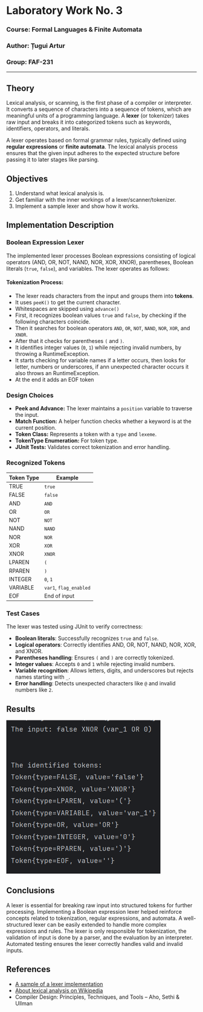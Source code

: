 # Laboratory Work No. 3

### Course: Formal Languages & Finite Automata
### Author: Țugui Artur
### Group: FAF-231

----

## Theory
Lexical analysis, or scanning, is the first phase of a compiler or interpreter. It converts a sequence of characters into a sequence of tokens, which are meaningful units of a programming language. A **lexer** (or tokenizer) takes raw input and breaks it into categorized tokens such as keywords, identifiers, operators, and literals.

A lexer operates based on formal grammar rules, typically defined using **regular expressions** or **finite automata**. The lexical analysis process ensures that the given input adheres to the expected structure before passing it to later stages like parsing.

## Objectives
1. Understand what lexical analysis is.
2. Get familiar with the inner workings of a lexer/scanner/tokenizer.
3. Implement a sample lexer and show how it works.

## Implementation Description

### Boolean Expression Lexer
The implemented lexer processes Boolean expressions consisting of logical operators (AND, OR, NOT, NAND, NOR, XOR, XNOR), parentheses, Boolean literals (`true`, `false`), and variables. The lexer operates as follows:

#### **Tokenization Process:**
- The lexer reads characters from the input and groups them into **tokens**.
- It uses `peeK()` to get the current character.
- Whitespaces are skipped using `advance()`
- First, it recognizes boolean values `true` and `false`, by checking if the following characters coincide.
- Then it searches for boolean operators `AND`, `OR`, `NOT`, `NAND`, `NOR`, `XOR`, and `XNOR`.
- After that it checks for parentheses `(` and `)`.
- It identifies integer values (`0`, `1`) while rejecting invalid numbers, by throwing a RuntimeException.
- It starts checking for variable names if a letter occurs, then looks for letter, numbers or underscores, if ann unexpected character occurs it also throws an RuntimeException.
- At the end it adds an EOF token 

### **Design Choices**
- **Peek and Advance:** The lexer maintains a `position` variable to traverse the input.
- **Match Function:** A helper function checks whether a keyword is at the current position.
- **Token Class:** Represents a token with a `type` and `lexeme`.
- **TokenType Enumeration:** For token type.
- **JUnit Tests:** Validates correct tokenization and error handling.

### **Recognized Tokens**
| Token Type  | Example  |
|------------|---------|
| TRUE       | `true`  |
| FALSE      | `false` |
| AND        | `AND`   |
| OR         | `OR`    |
| NOT        | `NOT`   |
| NAND       | `NAND`  |
| NOR        | `NOR`   |
| XOR        | `XOR`   |
| XNOR       | `XNOR`  |
| LPAREN     | `(`     |
| RPAREN     | `)`     |
| INTEGER    | `0`, `1`|
| VARIABLE   | `var1`, `flag_enabled` |
| EOF        | End of input |

### **Test Cases**
The lexer was tested using JUnit to verify correctness:
- **Boolean literals**: Successfully recognizes `true` and `false`.
- **Logical operators**: Correctly identifies AND, OR, NOT, NAND, NOR, XOR, and XNOR.
- **Parentheses handling**: Ensures `(` and `)` are correctly tokenized.
- **Integer values**: Accepts `0` and `1` while rejecting invalid numbers.
- **Variable recognition**: Allows letters, digits, and underscores but rejects names starting with `_`.
- **Error handling**: Detects unexpected characters like `@` and invalid numbers like `2`.

## Results
![Example input](LFA%20lab3%20input1.png)

## Conclusions
A lexer is essential for breaking raw input into structured tokens for further processing. 
Implementing a Boolean expression lexer helped reinforce concepts related to tokenization, regular expressions, and automata.
A well-structured lexer can be easily extended to handle more complex expressions and rules.
The lexer is only responsible for tokenization, the validation of input is done by a parser, and the evaluation by an interpreter.
Automated testing ensures the lexer correctly handles valid and invalid inputs.

## References
- [A sample of a lexer implementation](https://llvm.org/docs/tutorial/MyFirstLanguageFrontend/LangImpl01.html)
- [About lexical analysis on Wikipedia](https://en.wikipedia.org/wiki/Lexical_analysis)
- Compiler Design: Principles, Techniques, and Tools – Aho, Sethi & Ullman
